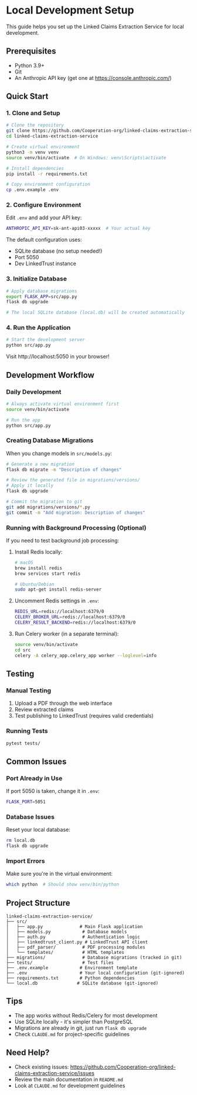 # Local Development Setup

This guide helps you set up the Linked Claims Extraction Service for local development.

## Prerequisites

- Python 3.9+ 
- Git
- An Anthropic API key (get one at https://console.anthropic.com/)

## Quick Start

### 1. Clone and Setup

```bash
# Clone the repository
git clone https://github.com/Cooperation-org/linked-claims-extraction-service.git
cd linked-claims-extraction-service

# Create virtual environment
python3 -m venv venv
source venv/bin/activate  # On Windows: venv\Scripts\activate

# Install dependencies
pip install -r requirements.txt

# Copy environment configuration
cp .env.example .env
```

### 2. Configure Environment

Edit `.env` and add your API key:
```bash
ANTHROPIC_API_KEY=sk-ant-api03-xxxxx  # Your actual key
```

The default configuration uses:
- SQLite database (no setup needed!)
- Port 5050
- Dev LinkedTrust instance

### 3. Initialize Database

```bash
# Apply database migrations
export FLASK_APP=src/app.py
flask db upgrade

# The local SQLite database (local.db) will be created automatically
```

### 4. Run the Application

```bash
# Start the development server
python src/app.py
```

Visit http://localhost:5050 in your browser!

## Development Workflow

### Daily Development

```bash
# Always activate virtual environment first
source venv/bin/activate

# Run the app
python src/app.py
```

### Creating Database Migrations

When you change models in `src/models.py`:

```bash
# Generate a new migration
flask db migrate -m "Description of changes"

# Review the generated file in migrations/versions/
# Apply it locally
flask db upgrade

# Commit the migration to git
git add migrations/versions/*.py
git commit -m "Add migration: Description of changes"
```

### Running with Background Processing (Optional)

If you need to test background job processing:

1. Install Redis locally:
   ```bash
   # macOS
   brew install redis
   brew services start redis
   
   # Ubuntu/Debian
   sudo apt-get install redis-server
   ```

2. Uncomment Redis settings in `.env`:
   ```bash
   REDIS_URL=redis://localhost:6379/0
   CELERY_BROKER_URL=redis://localhost:6379/0
   CELERY_RESULT_BACKEND=redis://localhost:6379/0
   ```

3. Run Celery worker (in a separate terminal):
   ```bash
   source venv/bin/activate
   cd src
   celery -A celery_app.celery_app worker --loglevel=info
   ```

## Testing

### Manual Testing
1. Upload a PDF through the web interface
2. Review extracted claims
3. Test publishing to LinkedTrust (requires valid credentials)

### Running Tests
```bash
pytest tests/
```

## Common Issues

### Port Already in Use
If port 5050 is taken, change it in `.env`:
```bash
FLASK_PORT=5051
```

### Database Issues
Reset your local database:
```bash
rm local.db
flask db upgrade
```

### Import Errors
Make sure you're in the virtual environment:
```bash
which python  # Should show venv/bin/python
```

## Project Structure

```
linked-claims-extraction-service/
├── src/
│   ├── app.py              # Main Flask application
│   ├── models.py            # Database models
│   ├── auth.py              # Authentication logic
│   ├── linkedtrust_client.py # LinkedTrust API client
│   ├── pdf_parser/          # PDF processing modules
│   └── templates/           # HTML templates
├── migrations/              # Database migrations (tracked in git)
├── tests/                   # Test files
├── .env.example            # Environment template
├── .env                    # Your local configuration (git-ignored)
├── requirements.txt        # Python dependencies
└── local.db               # SQLite database (git-ignored)
```

## Tips

- The app works without Redis/Celery for most development
- Use SQLite locally - it's simpler than PostgreSQL
- Migrations are already in git, just run `flask db upgrade`
- Check `CLAUDE.md` for project-specific guidelines

## Need Help?

- Check existing issues: https://github.com/Cooperation-org/linked-claims-extraction-service/issues
- Review the main documentation in `README.md`
- Look at `CLAUDE.md` for development guidelines